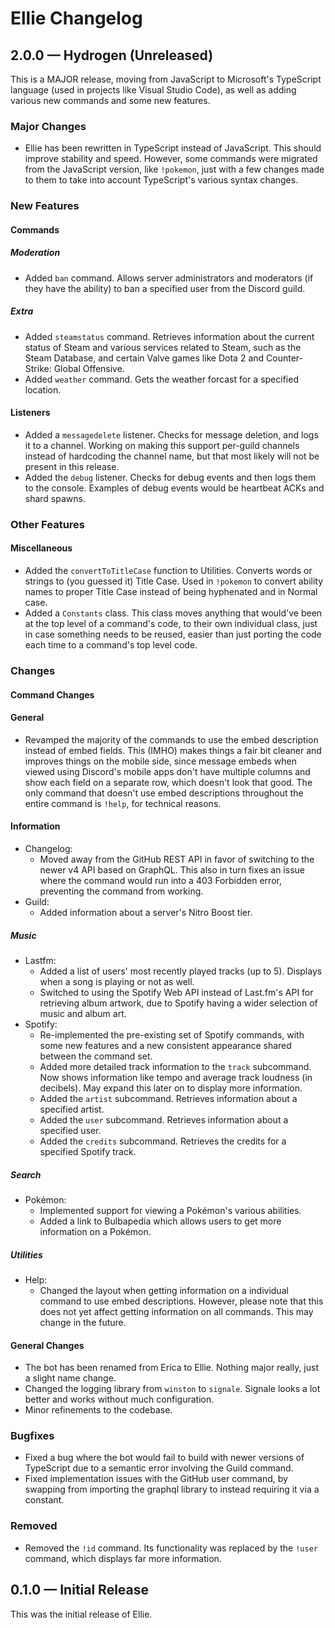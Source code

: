 # Ellie Changelog

## 2.0.0 — Hydrogen (Unreleased)

This is a MAJOR release, moving from JavaScript to Microsoft's TypeScript language (used in 
projects like Visual Studio Code), as well as adding various new commands and some new features.

### Major Changes

- Ellie has been rewritten in TypeScript instead of JavaScript. This should improve stability and 
speed. However, some commands were migrated from the JavaScript version, like `!pokemon`, just with 
a few changes made to them to take into account TypeScript's various syntax changes.

### New Features

#### Commands

##### Moderation

- Added `ban` command. Allows server administrators and moderators (if they have the ability) to ban a
specified user from the Discord guild.

##### Extra

- Added `steamstatus` command. Retrieves information about the current status of Steam and various services
related to Steam, such as the Steam Database, and certain Valve games like Dota 2 and Counter-Strike: Global
Offensive.
- Added `weather` command. Gets the weather forcast for a specified location.

#### Listeners

- Added a `messagedelete` listener. Checks for message deletion, and logs it to a channel. Working on
making this support per-guild channels instead of hardcoding the channel name, but that most likely will
not be present in this release.
- Added the `debug` listener. Checks for debug events and then logs them to the console. Examples of
debug events would be heartbeat ACKs and shard spawns.

### Other Features

#### Miscellaneous

- Added the `convertToTitleCase` function to Utilities. Converts words or strings to (you guessed it) Title
Case. Used in `!pokemon` to convert ability names to proper Title Case instead of being hyphenated and in
Normal case.
- Added a `Constants` class. This class moves anything that would've been at the top level of a command's
code, to their own individual class, just in case something needs to be reused, easier than just porting
the code each time to a command's top level code.

### Changes

#### Command Changes

#### General

- Revamped the majority of the commands to use the embed description instead of embed fields. This (IMHO) 
makes things a fair bit cleaner and improves things on the mobile side, since message embeds when viewed
using Discord's mobile apps don't have multiple columns and show each field on a separate row, which doesn't 
look that good. The only command that doesn't use embed descriptions throughout the entire command is `!help`, 
for technical reasons.

#### Information

- Changelog:
  - Moved away from the GitHub REST API in favor of switching to the newer v4 API based on GraphQL. This also 
    in turn fixes an issue where the command would run into a 403 Forbidden error, preventing the command from
    working.
- Guild:
  - Added information about a server's Nitro Boost tier.

##### Music

- Lastfm:
  - Added a list of users' most recently played tracks (up to 5). Displays when a song is
    playing or not as well.
  - Switched to using the Spotify Web API instead of Last.fm's API for retrieving album
    artwork, due to Spotify having a wider selection of music and album art.
- Spotify:
  - Re-implemented the pre-existing set of Spotify commands, with some new features and a new consistent
  appearance shared between the command set.
  - Added more detailed track information to the `track` subcommand. Now shows information like tempo and
    average track loudness (in decibels). May expand this later on to display more information.
  - Added the `artist` subcommand. Retrieves information about a specified artist.
  - Added the `user` subcommand. Retrieves information about a specified user.
  - Added the `credits` subcommand. Retrieves the credits for a specified Spotify track.

##### Search

- Pokémon:
  - Implemented support for viewing a Pokémon's various abilities.
  - Added a link to Bulbapedia which allows users to get more information on a Pokémon.

##### Utilities

- Help:
  - Changed the layout when getting information on a individual command to use embed descriptions. However, please
    note that this does not yet affect getting information on all commands. This may change in the future.

#### General Changes

- The bot has been renamed from Erica to Ellie. Nothing major really, just a slight name change.
- Changed the logging library from `winston` to `signale`. Signale looks a lot better and works without much
configuration.
- Minor refinements to the codebase.

### Bugfixes

- Fixed a bug where the bot would fail to build with newer versions of TypeScript due to a semantic
error involving the Guild command.
- Fixed implementation issues with the GitHub user command, by swapping from importing the graphql
library to instead requiring it via a constant.

### Removed

- Removed the `!id` command. Its functionality was replaced by the `!user` command, which displays far more
information.

## 0.1.0 — Initial Release

This was the initial release of Ellie.
